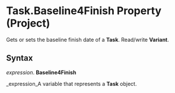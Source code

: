 
# Task.Baseline4Finish Property (Project)

Gets or sets the baseline finish date of a  **Task**. Read/write  **Variant**.


## Syntax

 _expression_. **Baseline4Finish**

 _expression_A variable that represents a  **Task** object.

